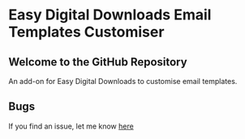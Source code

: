 # Easy Digital Downloads Email Templates Customiser

## Welcome to the GitHub Repository

An add-on for Easy Digital Downloads to customise email templates.

## Bugs
If you find an issue, let me know [here](https://github.com/sunnyratilal/EDD-Email-Templates-Customiser/issues?state=open)